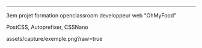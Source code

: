 ---

3em projet formation openclassroom developpeur web "OhMyFood"

PostCSS, Autoprefixer, CSSNano

assets/capture/exemple.png?raw=true